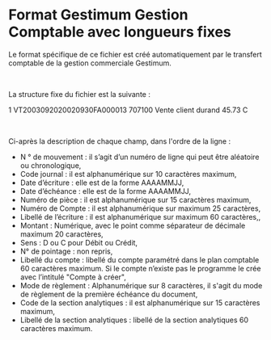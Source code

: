 # Format Gestimum Gestion Comptable avec longueurs fixes

Le format spécifique de ce fichier est créé automatiquement par le transfert comptable de la gestion commerciale Gestimum.


 


La structure fixe du fichier est la suivante :


1 VT2003092020020930FA000013 707100 Vente client durand 45.73 C


 


Ci-après la description de chaque champ, dans l'ordre de la ligne :


* N ° de mouvement : il s’agit d’un numéro de ligne qui peut être aléatoire ou chronologique,
* Code journal : il est alphanumérique sur 10 caractères maximum,
* Date d’écriture : elle est de la forme AAAAMMJJ,
* Date d’échéance : elle est de la forme AAAAMMJJ,
* Numéro de pièce : il est alphanumérique sur 15 caractères maximum,
* Numéro de Compte : il est alphanumérique sur maximum 25 caractères,
* Libellé de l’écriture : il est alphanumérique sur maximum 60 caractères,,
* Montant : Numérique, avec le point comme séparateur de décimale maximum 20 caractères,
* Sens : D ou C pour Débit ou Crédit,
* N° de pointage : non repris,
* Libellé du compte : libellé du compte paramétré dans le plan comptable 60 caractères maximum. Si le compte n’existe pas le programme le crée avec l’intitulé "Compte à créer",
* Mode de règlement : Alphanumérique sur 8 caractères, il s'agit du mode de règlement de la première échéance du document,
* Code de la section analytiques : il est alphanumérique sur 15 caractères maximum,
* Libellé de la section analytiques : libellé de la section analytiques 60 caractères maximum.


